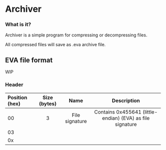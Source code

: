 # Archiver
### What is it?
Archiver is a simple program for compressing or decompressing files.

All compressed files will save as .eva archive file.

## EVA file format

WIP

### Header

| Position (hex) | Size (bytes) |      Name      |                        Description                        |
|:---------------|:------------:|:--------------:|:---------------------------------------------------------:|
| 00             |      3       | File signature | Contains 0x455641 (little-endian) (EVA) as file signature |
| 03             |              |                |                                                           |
| 0x             |              |                |                                                           |
    